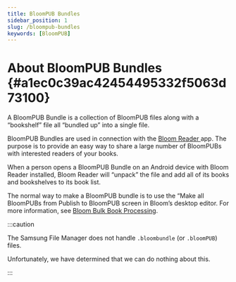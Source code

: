 ```yaml
---
title: BloomPUB Bundles
sidebar_position: 1
slug: /bloompub-bundles
keywords: [BloomPUB]
---
```




# About BloomPUB Bundles {#a1ec0c39ac42454495332f5063d73100}


A BloomPUB Bundle is a collection of BloomPUB files along with a “bookshelf” file all “bundled up” into a single file. 


BloomPUB Bundles are used in connection with the [Bloom Reader ](https://bloomlibrary.org/page/create/bloom-reader)app. The purpose is to provide an easy way to share a large number of BloomPUBs with interested readers of your books. 


When a person opens a BloomPUB Bundle on an Android device with Bloom Reader installed, Bloom Reader will “unpack” the file and add all of its books and bookshelves to its book list.


The normal way to make a BloomPUB bundle is to use the “Make all BloomPUBs from Publish to BloomPUB screen in Bloom’s desktop editor. For more information, see [Bloom Bulk Book Processing](/bloom-bookshelves).


:::caution

The Samsung File Manager does not handle `.bloombundle` (or `.bloomPUB`) files. 

Unfortunately, we have determined that we can do nothing about this.

:::




